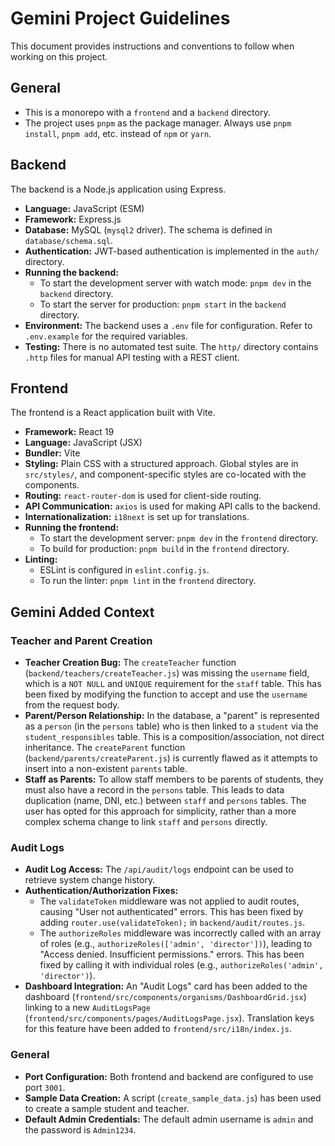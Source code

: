 # Gemini Project Guidelines

This document provides instructions and conventions to follow when working on this project.

## General

*   This is a monorepo with a `frontend` and a `backend` directory.
*   The project uses `pnpm` as the package manager. Always use `pnpm install`, `pnpm add`, etc. instead of `npm` or `yarn`.

## Backend

The backend is a Node.js application using Express.

*   **Language:** JavaScript (ESM)
*   **Framework:** Express.js
*   **Database:** MySQL (`mysql2` driver). The schema is defined in `database/schema.sql`.
*   **Authentication:** JWT-based authentication is implemented in the `auth/` directory.
*   **Running the backend:**
    *   To start the development server with watch mode: `pnpm dev` in the `backend` directory.
    *   To start the server for production: `pnpm start` in the `backend` directory.
*   **Environment:** The backend uses a `.env` file for configuration. Refer to `.env.example` for the required variables.
*   **Testing:** There is no automated test suite. The `http/` directory contains `.http` files for manual API testing with a REST client.

## Frontend

The frontend is a React application built with Vite.

*   **Framework:** React 19
*   **Language:** JavaScript (JSX)
*   **Bundler:** Vite
*   **Styling:** Plain CSS with a structured approach. Global styles are in `src/styles/`, and component-specific styles are co-located with the components.
*   **Routing:** `react-router-dom` is used for client-side routing.
*   **API Communication:** `axios` is used for making API calls to the backend.
*   **Internationalization:** `i18next` is set up for translations.
*   **Running the frontend:**
    *   To start the development server: `pnpm dev` in the `frontend` directory.
    *   To build for production: `pnpm build` in the `frontend` directory.
*   **Linting:**
    *   ESLint is configured in `eslint.config.js`.
    *   To run the linter: `pnpm lint` in the `frontend` directory.
## Gemini Added Context

### Teacher and Parent Creation

*   **Teacher Creation Bug:** The `createTeacher` function (`backend/teachers/createTeacher.js`) was missing the `username` field, which is a `NOT NULL` and `UNIQUE` requirement for the `staff` table. This has been fixed by modifying the function to accept and use the `username` from the request body.
*   **Parent/Person Relationship:** In the database, a "parent" is represented as a `person` (in the `persons` table) who is then linked to a `student` via the `student_responsibles` table. This is a composition/association, not direct inheritance. The `createParent` function (`backend/parents/createParent.js`) is currently flawed as it attempts to insert into a non-existent `parents` table.
*   **Staff as Parents:** To allow staff members to be parents of students, they must also have a record in the `persons` table. This leads to data duplication (name, DNI, etc.) between `staff` and `persons` tables. The user has opted for this approach for simplicity, rather than a more complex schema change to link `staff` and `persons` directly.

### Audit Logs

*   **Audit Log Access:** The `/api/audit/logs` endpoint can be used to retrieve system change history.
*   **Authentication/Authorization Fixes:**
    *   The `validateToken` middleware was not applied to audit routes, causing "User not authenticated" errors. This has been fixed by adding `router.use(validateToken);` in `backend/audit/routes.js`.
    *   The `authorizeRoles` middleware was incorrectly called with an array of roles (e.g., `authorizeRoles(['admin', 'director'])`), leading to "Access denied. Insufficient permissions." errors. This has been fixed by calling it with individual roles (e.g., `authorizeRoles('admin', 'director')`).
*   **Dashboard Integration:** An "Audit Logs" card has been added to the dashboard (`frontend/src/components/organisms/DashboardGrid.jsx`) linking to a new `AuditLogsPage` (`frontend/src/components/pages/AuditLogsPage.jsx`). Translation keys for this feature have been added to `frontend/src/i18n/index.js`.

### General

*   **Port Configuration:** Both frontend and backend are configured to use port `3001`.
*   **Sample Data Creation:** A script (`create_sample_data.js`) has been used to create a sample student and teacher.
*   **Default Admin Credentials:** The default admin username is `admin` and the password is `Admin1234`.
